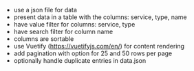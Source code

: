 * use a json file for data
* present data in a table with the columns: service, type, name
* have value filter for columns: service, type
* have search filter for column name
* columns are sortable
* use Vuetify (https://vuetifyjs.com/en/) for content rendering
* add pagination with option for 25 and 50 rows per page
* optionally handle duplicate entries in data.json
